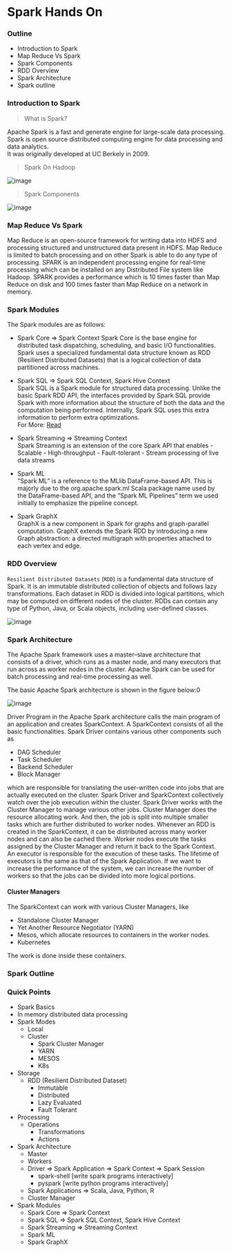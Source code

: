 # Spark Hands On

### Outline

 - Introduction to Spark 
 - Map Reduce Vs Spark 
 - Spark Components 
 - RDD Overview 
 - Spark Architecture
 - Spark outline 


### Introduction to Spark 

> What is Spark? 
    
Apache Spark is a fast and generate engine for large-scale data processing.  
Spark is open source distributed computing engine for data processing and data analytics.   
It was originally developed at UC Berkely in 2009.   

> Spark On Hadoop 

![image](refs/1_spark.JPG)

> Spark Components 

![image](refs/2_spark.JPG)


### Map Reduce Vs Spark 

Map Reduce is an open-source framework for writing data into HDFS and processing structured and unstructured data present in HDFS. 
Map Reduce is limited to batch processing and on other Spark is able to do any type of processing. 
SPARK is an independent processing engine for real-time processing which can be installed on any Distributed File system like Hadoop. 
SPARK  provides a performance which is 10 times faster than Map Reduce on disk and 100 times faster than Map Reduce on a network in memory.

### Spark Modules

The Spark modules are as follows:  

- Spark Core => Spark Context
    Spark Core is the base engine for distributed task dispatching, scheduling, and basic I/O functionalities.
    Spark uses a specialized fundamental data structure known as RDD (Resilient Distributed Datasets) 
    that is a logical collection of data partitioned across machines.
    
- Spark SQL => Spark SQL Context, Spark Hive Context  
    Spark SQL is a Spark module for structured data processing. Unlike the basic Spark RDD API, the interfaces provided by Spark SQL provide Spark 
    with more information about the structure of both the data and the computation being performed. 
    Internally, Spark SQL uses this extra information to perform extra optimizations.  
    For More: [Read](spark_sql.md)

- Spark Streaming => Streaming Context  
    Spark Streaming is an extension of the core Spark API that enables 
        - Scalable
        - High-throughput
        - Fault-tolerant 
        - Stream processing of live data streams
    
- Spark ML  
    “Spark ML” is a reference to the MLlib DataFrame-based API. 
    This is majorly due to the org.apache.spark.ml Scala package name used by the DataFrame-based API, 
    and the “Spark ML Pipelines” term we used initially to emphasize the pipeline concept.
    
- Spark GraphX  
    GraphX is a new component in Spark for graphs and graph-parallel computation.
    GraphX extends the Spark RDD by introducing a new Graph abstraction: a directed multigraph with properties attached to each vertex and edge.
    
    
### RDD Overview

`Resilient Distributed Datasets` (`RDD`) is a fundamental data structure of Spark. 
It is an immutable distributed collection of objects and follows lazy transformations. 
Each dataset in RDD is divided into logical partitions, which may be computed on different nodes of the cluster. 
RDDs can contain any type of Python, Java, or Scala objects, including user-defined classes.


![image](refs/3_spark_RDD.JPG)


### Spark Architecture 
The Apache Spark framework uses a master–slave architecture that consists of a driver, which runs as a master node, 
and many executors that run across as worker nodes in the cluster. 
Apache Spark can be used for batch processing and real-time processing as well.

The basic Apache Spark architecture is shown in the figure below:0

![image](refs/4_spark_Arch.JPG)

Driver Program in the Apache Spark architecture calls the main program of an application and creates SparkContext. 
A SparkContext consists of all the basic functionalities. Spark Driver contains various other components such as 
 - DAG Scheduler
 - Task Scheduler 
 - Backend Scheduler
 - Block Manager

which are responsible for translating the user-written code into jobs that are actually executed on the cluster.
Spark Driver and SparkContext collectively watch over the job execution within the cluster. 
Spark Driver works with the Cluster Manager to manage various other jobs. 
Cluster Manager does the resource allocating work. 
And then, the job is split into multiple smaller tasks which are further distributed to worker nodes.
Whenever an RDD is created in the SparkContext, it can be distributed across many worker nodes and can also be cached there.
Worker nodes execute the tasks assigned by the Cluster Manager and return it back to the Spark Context.
An executor is responsible for the execution of these tasks. 
The lifetime of executors is the same as that of the Spark Application. 
If we want to increase the performance of the system, we can increase the number of workers so that the jobs can be divided into more logical portions.

#### Cluster Managers 
The SparkContext can work with various Cluster Managers, like 
- Standalone Cluster Manager
- Yet Another Resource Negotiator (YARN)
- Mesos, which allocate resources to containers in the worker nodes.
- Kubernetes 
 
The work is done inside these containers.

### Spark Outline 



### Quick Points 

- Spark Basics
- In memory distributed data processing
- Spark Modes
    - Local
    - Cluster
        - Spark Cluster Manager
        - YARN
        - MESOS
        - K8s
- Storage
    - RDD (Resilient Distributed Dataset)
        - Immutable
        - Distributed
        - Lazy Evaluated
        - Fault Tolerant
- Processing
    - Operations
        - Transformations				
        - Actions
- Spark Architecture
    - Master
    - Workers
    - Driver => Spark Application => Spark Context => Spark Session
        - spark-shell [write spark programs interactively]
        - pyspark [write python programs interactively]
    - Spark Applications => Scala, Java, Python, R
    - Cluster Manager
- Spark Modules
    - Spark Core => Spark Context
    - Spark SQL => Spark SQL Context, Spark Hive Context
    - Spark Streaming => Streaming Context
    - Spark ML
    - Spark GraphX